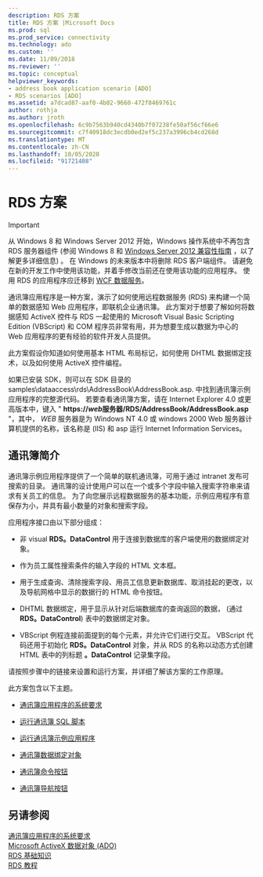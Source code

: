 ```yaml
---
description: RDS 方案
title: RDS 方案 |Microsoft Docs
ms.prod: sql
ms.prod_service: connectivity
ms.technology: ado
ms.custom: ''
ms.date: 11/09/2018
ms.reviewer: ''
ms.topic: conceptual
helpviewer_keywords:
- address book application scenario [ADO]
- RDS scenarios [ADO]
ms.assetid: a7dcad87-aaf0-4b02-9660-472f8469761c
author: rothja
ms.author: jroth
ms.openlocfilehash: 6c9b7563b940cd4340b7f07238fe50af56cf66e6
ms.sourcegitcommit: c7f40918dc3ecdb0ed2ef5c237a3996cb4cd268d
ms.translationtype: MT
ms.contentlocale: zh-CN
ms.lasthandoff: 10/05/2020
ms.locfileid: "91721408"
---
```

# <a name="rds-scenario"></a>RDS 方案
> [!IMPORTANT]
>  从 Windows 8 和 Windows Server 2012 开始，Windows 操作系统中不再包含 RDS 服务器组件 (参阅 Windows 8 和 [Windows Server 2012 兼容性指南](https://www.microsoft.com/download/details.aspx?id=27416) ，以了解更多详细信息) 。 在 Windows 的未来版本中将删除 RDS 客户端组件。 请避免在新的开发工作中使用该功能，并着手修改当前还在使用该功能的应用程序。 使用 RDS 的应用程序应迁移到 [WCF 数据服务](/dotnet/framework/wcf/)。  
  
 通讯簿应用程序是一种方案，演示了如何使用远程数据服务 (RDS) 来构建一个简单的数据感知 Web 应用程序，即联机企业通讯簿。 此方案对于想要了解如何将数据感知 ActiveX 控件与 RDS 一起使用的 Microsoft Visual Basic Scripting Edition (VBScript) 和 COM 程序员非常有用，并为想要生成以数据为中心的 Web 应用程序的更有经验的软件开发人员提供。  
  
 此方案假设你知道如何使用基本 HTML 布局标记，如何使用 DHTML 数据绑定技术，以及如何使用 ActiveX 控件编程。  
  
 如果已安装 SDK，则可以在 SDK 目录的 samples\dataaccess\rds\AddressBook\AddressBook.asp. 中找到通讯簿示例应用程序的完整源代码。 若要查看通讯簿方案，请在 Internet Explorer 4.0 或更高版本中，键入 " **https://*web*服务器/RDS/AddressBook/AddressBook.asp** "，其中， *WEB* 服务器是为 Windows NT 4.0 或 windows 2000 Web 服务器计算机提供的名称，该名称是 (IIS) 和 asp 运行 Internet Information Services。  
  
## <a name="introduction-to-address-book"></a>通讯簿简介  
 通讯簿示例应用程序提供了一个简单的联机通讯簿，可用于通过 intranet 发布可搜索的目录。 通讯簿的设计使用户可以在一个或多个字段中输入搜索字符串来请求有关员工的信息。 为了向您展示远程数据服务的基本功能，示例应用程序有意保存为小，并具有最小数量的对象和搜索字段。  
  
 应用程序接口由以下部分组成：  
  
-   非 visual **RDS。DataControl** 用于连接到数据库的客户端使用的数据绑定对象。  
  
-   作为员工属性搜索条件的输入字段的 HTML 文本框。  
  
-   用于生成查询、清除搜索字段、用员工信息更新数据库、取消挂起的更改，以及导航网格中显示的数据行的 HTML 命令按钮。  
  
-   DHTML 数据绑定，用于显示从针对后端数据库的查询返回的数据， (通过 **RDS。DataControl**) 表中的数据绑定对象。  
  
-   VBScript 例程连接前面提到的每个元素，并允许它们进行交互。 VBScript 代码还用于初始化 **RDS。DataControl** 对象，并从 RDS 的名称以动态方式创建 HTML 表中的列标题 **。DataControl** 记录集字段。  
  
 请按照步骤中的链接来设置和运行方案，并详细了解该方案的工作原理。  
  
 此方案包含以下主题。  
  
-   [通讯簿应用程序的系统要求](./system-requirements-for-the-address-book-application.md)  
  
-   [运行通讯簿 SQL 脚本](./running-the-address-book-sql-script.md)  
  
-   [运行通讯簿示例应用程序](./running-the-address-book-sample-application.md)  
  
-   [通讯簿数据绑定对象](./address-book-data-binding-object.md)  
  
-   [通讯簿命令按钮](./address-book-command-buttons.md)  
  
-   [通讯簿导航按钮](./address-book-navigation-buttons.md)  
  
## <a name="see-also"></a>另请参阅  
 [通讯簿应用程序的系统要求](./system-requirements-for-the-address-book-application.md)   
 [Microsoft ActiveX 数据对象 (ADO) ](../../microsoft-activex-data-objects-ado.md)   
 [RDS 基础知识](./rds-fundamentals.md)   
 [RDS 教程](./rds-tutorial.md)